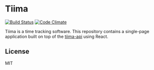 # Tiima

[![Build Status](https://travis-ci.org/siiptuo/tiima-spa.svg?branch=master)](https://travis-ci.org/siiptuo/tiima-spa)
[![Code Climate](https://codeclimate.com/github/siiptuo/tiima-spa/badges/gpa.svg)](https://codeclimate.com/github/siiptuo/tiima-spa)

Tiima is a time tracking software. This repository contains a single-page
application built on top of the
[tiima-api](https://github.com/siiptuo/tiima-api) using React.

## License

MIT
